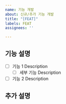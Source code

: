 ```yaml
---
name: 기능 개발
about: 신규/추가 기능 개발
title: "[FEAT]"
labels: FEAT
assignees: ''

---
```


<!-- Assigness는 본인과, 협력자를 추가합니다.-->
## 기능 설명

- [ ] 기능 1 Description
  - [ ] 세부 기능 Description

- [ ] 기능 2 Description
 
## 추가 설명